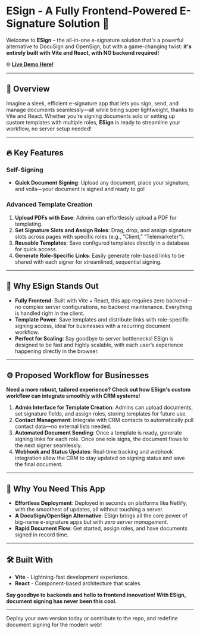 # ESign - A Fully Frontend-Powered E-Signature Solution 🚀

Welcome to **ESign** – the all-in-one e-signature solution that's a powerful alternative to DocuSign and OpenSign, but with a game-changing twist: **it's entirely built with Vite and React, with NO backend required!**

🌐 [**Live Demo Here!**](https://esignreact.netlify.app/)

---

## 📜 Overview

Imagine a sleek, efficient e-signature app that lets you sign, send, and manage documents seamlessly—all while being super lightweight, thanks to Vite and React. Whether you’re signing documents solo or setting up custom templates with multiple roles, **ESign** is ready to streamline your workflow, no server setup needed!

---

## 🔥 Key Features

### Self-Signing
- **Quick Document Signing**: Upload any document, place your signature, and voila—your document is signed and ready to go!

### Advanced Template Creation
1. **Upload PDFs with Ease**: Admins can effortlessly upload a PDF for templating.
2. **Set Signature Slots and Assign Roles**: Drag, drop, and assign signature slots across pages with specific roles (e.g., “Client,” “Telemarketer”).
3. **Reusable Templates**: Save configured templates directly in a database for quick access.
4. **Generate Role-Specific Links**: Easily generate role-based links to be shared with each signer for streamlined, sequential signing.

---

## 🚀 Why ESign Stands Out

- **Fully Frontend**: Built with Vite + React, this app requires zero backend—no complex server configurations, no backend maintenance. Everything is handled right in the client.
- **Template Power**: Save templates and distribute links with role-specific signing access, ideal for businesses with a recurring document workflow.
- **Perfect for Scaling**: Say goodbye to server bottlenecks! ESign is designed to be fast and highly scalable, with each user’s experience happening directly in the browser.

---

## ⚙️ Proposed Workflow for Businesses
**Need a more robust, tailored experience? Check out how ESign's custom workflow can integrate smoothly with CRM systems!**

1. **Admin Interface for Template Creation**: Admins can upload documents, set signature fields, and assign roles, storing templates for future use.
2. **Contact Management**: Integrate with CRM contacts to automatically pull contact data—no external lists needed.
3. **Automated Document Sending**: Once a template is ready, generate signing links for each role. Once one role signs, the document flows to the next signer seamlessly.
4. **Webhook and Status Updates**: Real-time tracking and webhook integration allow the CRM to stay updated on signing status and save the final document.

---

## 🌈 Why You Need This App
- **Effortless Deployment**: Deployed in seconds on platforms like Netlify, with the smoothest of updates, all without touching a server.
- **A DocuSign/OpenSign Alternative**: ESign brings all the core power of big-name e-signature apps but with *zero server management*.
- **Rapid Document Flow**: Get started, assign roles, and have documents signed in record time.

---

## 🛠️ Built With

- **Vite** - Lightning-fast development experience.
- **React** - Component-based architecture that scales.

**Say goodbye to backends and hello to frontend innovation! With ESign, document signing has never been this cool.** 

---

Deploy your own version today or contribute to the repo, and redefine document signing for the modern web!
